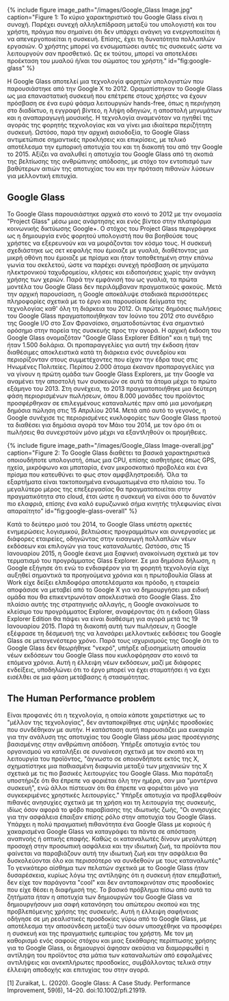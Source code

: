 {% include figure image_path="/images/Google_Glass Image.jpg" caption="Figure 1: Το κύριο χαρακτηριστικό του Google Glass είναι η συνοχή. Παρέχει συνεχή αλληλεπίδραση μεταξύ του υπολογιστή και του χρήστη, πράγμα που σημαίνει ότι δεν υπάρχει ανάγκη να ενεργοποιείται ή να απενεργοποιείται η συσκευή. Επίσης, έχει τη δυνατότητα πολλαπλών εργασιών. Ο χρήστης μπορεί να ενσωματώσει αυτές τις συσκευές ώστε να λειτουργούν σαν προσθετικό. Ως εκ τούτου, μπορεί να αποτελέσει προέκταση του μυαλού ή/και του σώματος του χρήστη." id="fig:google-glass" %}

H Google Glass αποτελεί μια τεχνολογία φορητών υπολογιστών που παρουσιάστηκε από την Google X το 2012. Οραματίστηκαν το Google Glass ως μια επαναστατική συσκευή που επέτρεπε στους χρήστες να έχουν πρόσβαση σε ένα ευρύ φάσμα λειτουργιών hands-free, όπως η περιήγηση στο διαδίκτυο, η εγγραφή βίντεο, η λήψη οδηγιών, η αποστολή μηνυμάτων και η αναπαραγωγή μουσικής. Η τεχνολογία αναμενόταν να ηγηθεί της αγοράς της φορητής τεχνολογίας και να γίνει μια ιδιαίτερα περιζήτητη συσκευή. Ωστόσο, παρά την αρχική αισιοδοξία, το Google Glass αντιμετώπισε σημαντικές προκλήσεις και επικρίσεις, με τελικό αποτέλεσμα την εμπορική αποτυχία του και τη διακοπή του από την Google το 2015. Αξίζει να αναλυθεί η αποτυχία του Google Glass από τη σκοπιά της βελτίωσης της ανθρώπινης απόδοσης, με στόχο τον εντοπισμό των βαθύτερων αιτιών της αποτυχίας του και την πρόταση πιθανών λύσεων για μελλοντική επιτυχία.
## Google Glass
Το Google Glass παρουσιάστηκε αρχικά στο κοινό το 2012 με την ονομασία "Project Glass" μέσω μιας ανάρτησης και ενός βίντεο στην πλατφόρμα κοινωνικής δικτύωσης Google+. Ο στόχος του Project Glass περιγράφηκε ως η δημιουργία ενός φορητού υπολογιστή που θα βοηθούσε τους χρήστες να εξερευνούν και να μοιράζονται τον κόσμο τους. Η συσκευή σχεδιάστηκε ως σετ κεφαλής που έμοιαζε με γυαλιά, διαθέτοντας μια μικρή οθόνη που έμοιαζε με πρίσμα και ήταν τοποθετημένη στην επάνω γωνία του σκελετού, ώστε να παρέχει συνεχή πρόσβαση σε μηνύματα ηλεκτρονικού ταχυδρομείου, κλήσεις και ειδοποιήσεις χωρίς την ανάγκη χρήσης των χεριών. Παρά την εμφάνισή του ως γυαλιά, τα πρώτα μοντέλα του Google Glass δεν περιλάμβαναν πραγματικούς φακούς. Μετά την αρχική παρουσίαση, η Google αποκάλυψε σταδιακά περισσότερες πληροφορίες σχετικά με το έργο και παρουσίασε δείγματα της τεχνολογίας καθ' όλη τη διάρκεια του 2012. Οι πρώτες δημόσιες πωλήσεις του Google Glass πραγματοποιήθηκαν τον Ιούνιο του 2012 στο συνέδριο της Google I/O στο Σαν Φρανσίσκο, σηματοδοτώντας ένα σημαντικό ορόσημο στην πορεία της συσκευής προς την αγορά.
Η αρχική έκδοση του Google Glass ονομαζόταν "Google Glass Explorer Edition" και η τιμή της ήταν 1.500 δολάρια. Οι προπαραγγελίες για αυτή την έκδοση ήταν διαθέσιμες αποκλειστικά κατά τη διάρκεια ενός συνεδρίου και περιορίζονταν στους συμμετέχοντες που είχαν την έδρα τους στις Ηνωμένες Πολιτείες. Περίπου 2.000 άτομα έκαναν προπαραγγελίες για να γίνουν η πρώτη ομάδα των Google Glass Explorers, με την Google να αναμένει την αποστολή των συσκευών σε αυτά τα άτομα μέχρι το πρώτο εξάμηνο του 2013. Στη συνέχεια, το 2013 πραγματοποιήθηκε μια δεύτερη φάση περιορισμένων πωλήσεων, όπου 8.000 μονάδες του προϊόντος προσφέρθηκαν σε επιλεγμένους καταναλωτές πριν από μια μονοήμερη δημόσια πώληση στις 15 Απριλίου 2014. Μετά από αυτό το γεγονός, η Google συνέχισε τις περιορισμένες κυκλοφορίες των Google Glass προτού τα διαθέσει για δημόσια αγορά τον Μάιο του 2014, με τον όρο ότι οι πωλήσεις θα συνεχιστούν μόνο μέχρι να εξαντληθούν οι προμήθειες.

{% include figure image_path="/images/Google_Glass Image-overall.jpg" caption="Figure 2: Το Google Glass διαθέτει τα βασικά χαρακτηριστικά οποιουδήποτε υπολογιστή, όπως μια CPU, επίσης αισθητήρες όπως GPS, ηχεία, μικρόφωνο και μπαταρία, έναν μικροσκοπικό προβολέα και ένα πρίσμα που κατευθύνει το φως στον αμφιβληστροειδή. Όλα τα εξαρτήματα είναι τακτοποιημένα ενσωματωμένα στο πλαίσιο του. Το μεγαλύτερο μέρος της επεξεργασίας θα πραγματοποιείται στην πραγματικότητα στο cloud, έτσι ώστε η συσκευή να είναι όσο το δυνατόν πιο ελαφριά, επίσης ένα καλό ευρυζωνικό σήμα κινητής τηλεφωνίας είναι απαραίτητο" id="fig:google-glass-overall" %}

Kατά το δεύτερο μισό του 2014, το Google Glass υπέστη αρκετές ενημερώσεις λογισμικού, βελτιώσεις προγραμμάτων και συνεργασίες με διάφορες εταιρείες, οδηγώντας στην εισαγωγή πολλαπλών νέων εκδόσεων και επιλογών για τους καταναλωτές. Ωστόσο, στις 15 Ιανουαρίου 2015, η Google έκανε μια ξαφνική ανακοίνωση σχετικά με τον τερματισμό του προγράμματος Glass Explorer. Σε μια δημόσια δήλωση, η Google εξήγησε ότι ενώ το ενδιαφέρον για τη φορητή τεχνολογία είχε αυξηθεί σημαντικά τα προηγούμενα χρόνια και η πρωτοβουλία Glass at Work είχε δείξει ελπιδοφόρα αποτελέσματα και πρόοδο, η εταιρεία αποφάσισε να μεταβεί από το Google X για να δημιουργήσει μια ειδική ομάδα που θα επικεντρωνόταν αποκλειστικά στο Google Glass. Στο πλαίσιο αυτής της στρατηγικής αλλαγής, η Google ανακοίνωσε το κλείσιμο του προγράμματος Explorer, αναφέροντας ότι η έκδοση Glass Explorer Edition θα πάψει να είναι διαθέσιμη για αγορά μετά τις 19 Ιανουαρίου 2015. Παρά τη διακοπή αυτή των πωλήσεων, η Google εξέφρασε τη δέσμευσή της να λανσάρει μελλοντικές εκδόσεις του Google Glass σε μεταγενέστερο χρόνο.
Παρά τους ισχυρισμούς της Google ότι το Google Glass δεν θεωρήθηκε "νεκρό", υπήρξε αξιοσημείωτη απουσία νέων εκδόσεων του Google Glass που κυκλοφόρησαν στο κοινό τα επόμενα χρόνια. Αυτή η έλλειψη νέων εκδόσεων, μαζί με διάφορες ενδείξεις, υποδηλώνει ότι το έργο μπορεί να έχει σταματήσει ή να έχει εισέλθει σε μια φάση μετάβασης ή στασιμότητας.

## The Human Performance problem
Είναι προφανές ότι η τεχνολογία, η οποία κάποτε χαιρετίστηκε ως το "μέλλον της τεχνολογίας", δεν ανταποκρίθηκε στις υψηλές προσδοκίες που συνδέθηκαν με αυτήν. Η κατάσταση αυτή παρουσιάζει μια ευκαιρία για την ανάλυση της αποτυχίας του Google Glass μέσω μιας προσέγγισης βασισμένης στην ανθρώπινη απόδοση. 
Υπήρξε αποτυχία εντός του οργανισμού να καταλήξει σε συναίνεση σχετικά με τον σκοπό και τη λειτουργία του προϊόντος, "άγνωστο σε οποιονδήποτε εκτός της X, σχηματίστηκε μια παθιασμένη διαφωνία μεταξύ των μηχανικών της X σχετικά με τις πιο βασικές λειτουργίες του Google Glass. Μια παράταξη υποστήριζε ότι θα έπρεπε να φοριέται όλη την ημέρα, σαν μια "μοντέρνα συσκευή", ενώ άλλοι πίστευαν ότι θα έπρεπε να φοριέται μόνο για συγκεκριμένες χρηστικές λειτουργίες." Υπήρξε αποτυχία να προβλεφθούν πιθανές ανησυχίες σχετικά με τη χρήση και τη λειτουργία της συσκευής, ιδίως όσον αφορά το φόβο παραβίασης της ιδιωτικής ζωής, "Οι ανησυχίες για την ασφάλεια έπαιξαν επίσης ρόλο στην αποτυχία του Google Glass. Υπάρχει η πολύ πραγματική πιθανότητα ένα Google Glass με κοριούς ή χακαρισμένα Google Glass να καταγράφει τα πάντα σε απόσταση αναπνοής ή οπτικής επαφής. Καθώς οι καταναλωτές δίνουν μεγαλύτερη προσοχή στην προσωπική ασφάλεια και την ιδιωτική ζωή, τα προϊόντα που φαίνεται να παραβιάζουν αυτή την ιδιωτική ζωή και την ασφάλεια θα δυσκολεύονται όλο και περισσότερο να συνδεθούν με τους καταναλωτές"
Το γενικότερο αίσθημα των πελατών σχετικά με το Google Glass ήταν δυσαρέσκεια, κυρίως λόγω της αντίληψης ότι η συσκευή ήταν επεμβατική, δεν είχε τον παράγοντα "cool" και δεν ανταποκρινόταν στις προσδοκίες που είχε θέσει η διαφήμισή της. Το βασικό πρόβλημα πίσω από αυτά τα ζητήματα ήταν η αποτυχία των δημιουργών του Google Glass να δημιουργήσουν μια σαφή κατανόηση του απώτερου σκοπού και της προβλεπόμενης χρήσης της συσκευής. Αυτή η έλλειψη σαφήνειας οδήγησε σε μη ρεαλιστικές προσδοκίες γύρω από το Google Glass, με αποτέλεσμα την αποσύνδεση μεταξύ των όσων υποσχέθηκε να προσφέρει η συσκευή και της πραγματικής εμπειρίας του χρήστη. Με τον μη καθορισμό ενός σαφούς στόχου και μιας ξεκάθαρης περίπτωσης χρήσης για το Google Glass, οι δημιουργοί άφησαν ακούσια να διαμορφωθεί η αντίληψη του προϊόντος στα μάτια των καταναλωτών από εσφαλμένες αντιλήψεις και ανεκπλήρωτες προσδοκίες, συμβάλλοντας τελικά στην έλλειψη αποδοχής και επιτυχίας του στην αγορά.
 

[1] Zuraikat, L. (2020). Google Glass: A Case Study. Performance Improvement, 59(6), 14–20. doi:10.1002/pfi.21919.


